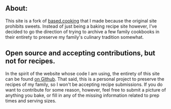 ## About:

This site is a fork of [based.cooking](https://based.cooking/) that I made because the original site prohibits sweets. Instead of just being a baking recipe site however, I've decided to go the direction of trying to archive a few family cookbooks in their entirety to preserve my family's culinary tradition somewhat.

## Open source and accepting contributions, but not for recipes.

In the spirit of the website whose code I am using, the entirety of this site can be found [on Github](https://github.com/TeaOfTheSea/FamilyRecipes).
That said, this is a personal project to preserve the recipes of my family, so I won't be accepting recipe submissions. If you do want to contribute for some reason, however, feel free to submit a picture of anything you bake, or fill in any of the missing information related to prep times and serving sizes.
